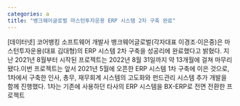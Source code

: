 ```yaml
---
categories: a
title: "뱅크웨어글로벌 마스턴투자운용 ERP 시스템 2차 구축 완료"
---
```

[데이터넷] 코어뱅킹 소프트웨어 개발사 뱅크웨어글로벌(각자대표 이경조·이은중)은 마스턴투자운용(대표 김대형)의 ERP 시스템 2차 구축을 성공리에 완료했다고 밝혔다. 지난 2021년 8월부터 시작된 프로젝트는 2022년 8월 31일까지 약 13개월에 걸쳐 마무리됐다.이번 프로젝트는 앞서 2021년 5월에 오픈한 ERP 시스템 1차 구축에 이은 것으로, 1차에서 구축한 인사, 총무, 재무회계 시스템의 고도화와 펀드관리 시스템 추가 개발을 함께 진행했다. 1차는 기존에 사용하던 타사의 ERP 시스템을 BX-ERP로 전면 전환한 프로젝트